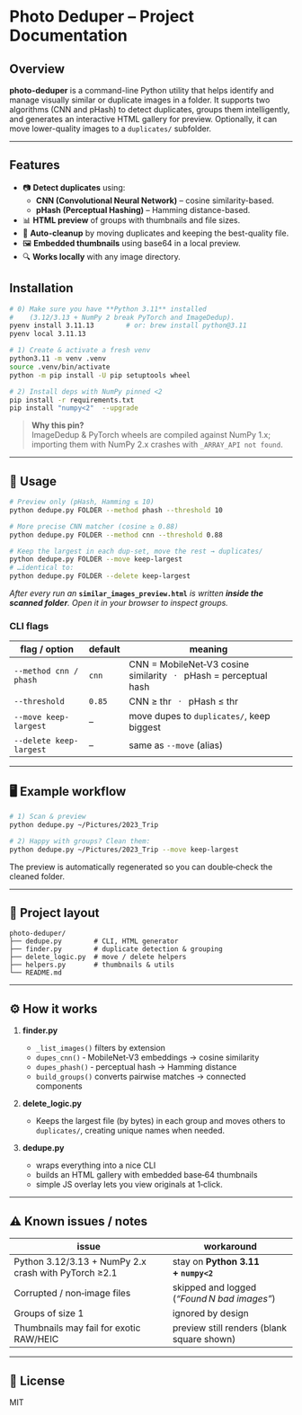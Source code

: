 # Photo Deduper – Project Documentation

## Overview

**photo-deduper** is a command-line Python utility that helps identify and manage visually similar or duplicate images in a folder. It supports two algorithms (CNN and pHash) to detect duplicates, groups them intelligently, and generates an interactive HTML gallery for preview. Optionally, it can move lower-quality images to a `duplicates/` subfolder.

---

## Features

- 📷 **Detect duplicates** using:
  - **CNN (Convolutional Neural Network)** – cosine similarity-based.
  - **pHash (Perceptual Hashing)** – Hamming distance-based.
- 📊 **HTML preview** of groups with thumbnails and file sizes.
- 🧹 **Auto-cleanup** by moving duplicates and keeping the best-quality file.
- 🖼️ **Embedded thumbnails** using base64 in a local preview.
- 🔍 **Works locally** with any image directory.


## Installation


```bash
# 0) Make sure you have **Python 3.11** installed
#    (3.12/3.13 + NumPy 2 break PyTorch and ImageDedup).
pyenv install 3.11.13        # or: brew install python@3.11
pyenv local 3.11.13

# 1) Create & activate a fresh venv
python3.11 -m venv .venv
source .venv/bin/activate
python -m pip install -U pip setuptools wheel

# 2) Install deps with NumPy pinned <2
pip install -r requirements.txt
pip install "numpy<2"  --upgrade
```

> **Why this pin?**  
> ImageDedup & PyTorch wheels are compiled against NumPy 1.x;  
> importing them with NumPy 2.x crashes with `_ARRAY_API not found`.

---

## 🚀 Usage

```bash
# Preview only (pHash, Hamming ≤ 10)
python dedupe.py FOLDER --method phash --threshold 10

# More precise CNN matcher (cosine ≥ 0.88)
python dedupe.py FOLDER --method cnn --threshold 0.88

# Keep the largest in each dup‑set, move the rest → duplicates/
python dedupe.py FOLDER --move keep-largest
# …identical to:
python dedupe.py FOLDER --delete keep-largest
```

_After every run an_ **`similar_images_preview.html`** _is written **inside
the scanned folder**. Open it in your browser to inspect groups._

### CLI flags

| flag / option           | default | meaning                                                            |
| ----------------------- | ------- | ------------------------------------------------------------------ |
| `--method cnn / phash`  | `cnn`   | CNN = MobileNet‑V3 cosine similarity   ·   pHash = perceptual hash |
| `--threshold`           | `0.85`  | CNN ≥ thr   ·   pHash ≤ thr                                        |
| `--move keep-largest`   | –       | move dupes to `duplicates/`, keep biggest                          |
| `--delete keep-largest` | –       | same as `--move` (alias)                                           |

---

## 🖥️ Example workflow

```bash
# 1) Scan & preview
python dedupe.py ~/Pictures/2023_Trip

# 2) Happy with groups? Clean them:
python dedupe.py ~/Pictures/2023_Trip --move keep-largest
```

The preview is automatically regenerated so you can double‑check the cleaned
folder.

---

## 📂 Project layout

```
photo-deduper/
├── dedupe.py        # CLI, HTML generator
├── finder.py        # duplicate detection & grouping
├── delete_logic.py  # move / delete helpers
├── helpers.py       # thumbnails & utils
└── README.md
```

---

## ⚙️ How it works

1. **finder.py**

   - `_list_images()` filters by extension
   - `dupes_cnn()` ‑ MobileNet‑V3 embeddings → cosine similarity
   - `dupes_phash()` ‑ perceptual hash → Hamming distance
   - `build_groups()` converts pairwise matches → connected components

2. **delete_logic.py**

   - Keeps the largest file (by bytes) in each group and moves others to
     `duplicates/`, creating unique names when needed.

3. **dedupe.py**
   - wraps everything into a nice CLI
   - builds an HTML gallery with embedded base‑64 thumbnails
   - simple JS overlay lets you view originals at 1‑click.

---

## ⚠️ Known issues / notes

| issue                                                | workaround                                  |
| ---------------------------------------------------- | ------------------------------------------- |
| Python 3.12/3.13 + NumPy 2.x crash with PyTorch ≥2.1 | stay on **Python 3.11 + `numpy<2`**         |
| Corrupted / non‑image files                          | skipped and logged (_“Found N bad images”_) |
| Groups of size 1                                     | ignored by design                           |
| Thumbnails may fail for exotic RAW/HEIC              | preview still renders (blank square shown)  |

---

## 📝 License

MIT
